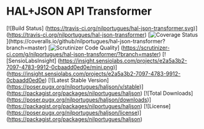 # HAL+JSON API Transformer

[![Build Status]
(https://travis-ci.org/nilportugues/hal-json-transformer.svg)]
(https://travis-ci.org/nilportugues/hal-json-transformer) [![Coverage Status](https://coveralls.io/repos/nilportugues/hal-json-transformer/badge.svg?branch=master&service=github?)](https://coveralls.io/github/nilportugues/hal-json-transformer?branch=master) [![Scrutinizer Code Quality](https://scrutinizer-ci.com/g/nilportugues/hal-json-transformer/badges/quality-score.png?b=master)]
(https://scrutinizer-ci.com/g/nilportugues/hal-json-transformer/?branch=master) [![SensioLabsInsight]
(https://insight.sensiolabs.com/projects/e2a5a3b2-7097-4783-9912-0cbaadd0ed0e/mini.png)]
(https://insight.sensiolabs.com/projects/e2a5a3b2-7097-4783-9912-0cbaadd0ed0e) [![Latest Stable Version]
(https://poser.pugx.org/nilportugues/haljson/v/stable)]
(https://packagist.org/packages/nilportugues/haljson) [![Total Downloads]
(https://poser.pugx.org/nilportugues/haljson/downloads)]
(https://packagist.org/packages/nilportugues/haljson) [![License]
(https://poser.pugx.org/nilportugues/haljson/license)]
(https://packagist.org/packages/nilportugues/haljson) 
